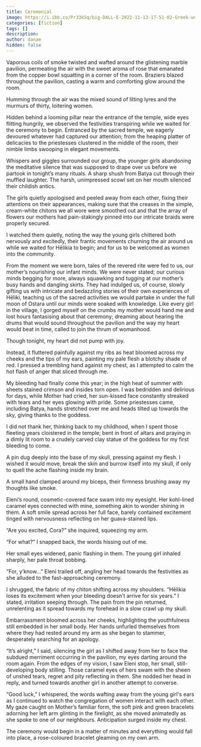 ```yaml
---
title: Ceremonial
image: https://i.ibb.co/Pr33k5q/big-DALL-E-2022-11-13-17-51-02-Greek-women-in-ceremony-cinematic-lighting-watercolor.png
categories: [fiction]
tags: []
description:
author: danae
hidden: false
---
```


Vaporous coils of smoke twisted and wafted around the glistening marble pavilion, permeating the air with the sweet aroma of rose that emanated from the copper bowl squatting in a corner of the room. Braziers blazed throughout the pavilion, casting a warm and comforting glow around the room.

Humming through the air was the mixed sound of lilting lyres and the murmurs of thirty, loitering women.

Hidden behind a looming pillar near the entrance of the temple, wide eyes flitting hungrily, we observed the festivities transpiring while we waited for the ceremony to begin. Entranced by the sacred temple, we eagerly devoured whatever had captured our attention; from the heaping platter of delicacies to the priestesses clustered in the middle of the room, their nimble limbs swooping in elegant movements.

Whispers and giggles surrounded our group, the younger girls abandoning the meditative silence that was supposed to drape over us before we partook in tonight’s many rituals. A sharp shush from Batya cut through their muffled laughter. The harsh, unimpressed scowl set on her mouth silenced their childish antics.

The girls quietly apologised and peeled away from each other, fixing their attentions on their appearances, making sure that the creases in the simple, cream-white chitons we all wore were smoothed out and that the array of flowers our mothers had pain-stakingly pinned into our intricate braids were properly secured.

I watched them quietly, noting the way the young girls chittered both nervously and excitedly, their frantic movements churning the air around us while we waited for Hēlikia to begin; and for us to be welcomed as women into the community.

From the moment we were born, tales of the revered rite were fed to us, our mother’s nourishing our infant minds. We were never stated; our curious minds begging for more, always squawking and tugging at our mother’s busy hands and dangling skirts. They had indulged us, of course, slowly gifting us with intricate and bedazzling stories of their own experiences of Hēliki, teaching us of the sacred activities we would partake in under the full moon of Ostara until our minds were soaked with knowledge.
Like every girl in the village, I gorged myself on the crumbs my mother would hand me and lost hours fantasising about that ceremony; dreaming about hearing the drums that would sound throughout the pavilion and the way my heart would beat in time, called to join the thrum of womanhood.

Though tonight, my heart did not pump with joy.

Instead, it fluttered painfully against my ribs as heat bloomed across my cheeks and the tips of my ears, painting my pale flesh a blotchy shade of red. I pressed a trembling hand against my chest, as I attempted to calm the hot flash of anger that sliced through me.

My bleeding had finally come this year; in the high heat of summer with sheets stained crimson and insides torn open. I was bedridden and delirious for days, while Mother had cried, her sun-kissed face constantly streaked with tears and her eyes glowing with pride. Some priestesses came, including Batya, hands stretched over me and heads tilted up towards the sky, giving thanks to the goddess.

I did not thank her, thinking back to my childhood, when I spent those fleeting years cloistered in the temple; bent in front of altars and praying in a dimly lit room to a crudely carved clay statue of the goddess for my first bleeding to come.

A pin dug deeply into the base of my skull, pressing against my flesh. I wished it would move, break the skin and burrow itself into my skull, if only to quell the ache flashing inside my brain.

A small hand clamped around my biceps, their firmness brushing away my thoughts like smoke.

Eleni’s round, cosmetic-covered face swam into my eyesight. Her kohl-lined caramel eyes connected with mine, something akin to wonder shining in them. A soft smile spread across her full face, barely contained excitement tinged with nervousness reflecting on her guava-stained lips.

“Are you excited, Cora?” she inquired, squeezing my arm.

“For what?” I snapped back, the words hissing out of me.

Her small eyes widened, panic flashing in them. The young girl inhaled sharply, her pale throat bobbing.

“For, y’know…” Eleni trailed off, angling her head towards the festivities as she alluded to the fast-approaching ceremony.

I shrugged, the fabric of my chiton shifting across my shoulders. “Hēlikia loses its excitement when your bleeding doesn’t arrive for six years.” I stated, irritation seeping through. The pain from the pin returned, unrelenting as it spread towards my forehead in a slow crawl up my skull.

Embarrassment bloomed across her cheeks, highlighting the youthfulness still embedded in her small body. Her hands unfurled themselves from where they had rested around my arm as she began to stammer, desperately searching for an apology.

“It’s alright,” I said, silencing the girl as I shifted away from her to face the subdued merriment occurring in the pavilion, my eyes darting around the room again. From the edges of my vision, I saw Eleni stop, her small, still-developing body stilling. Those caramel eyes of hers swam with the sheen of unshed tears, regret and pity reflecting in them. She nodded her head in reply, and turned towards another girl in another attempt to converse.

“Good luck,” I whispered, the words wafting away from the young girl's ears as I continued to watch the congregation of women interact with each other. My gaze caught on Mother’s familiar form, the soft pink and green bracelets adorning her left arm glinting in the firelight, as she moved animatedly as she spoke to one of our neighbours.
Anticipation surged inside my chest.

The ceremony would begin in a matter of minutes and everything would fall into place, a rose-coloured bracelet gleaming on my own arm.
